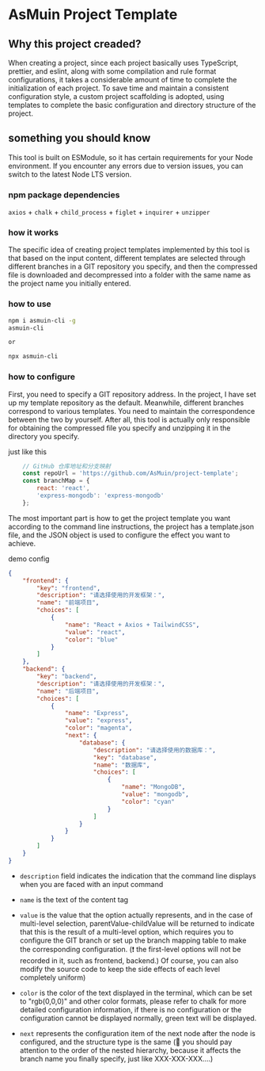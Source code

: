 # AsMuin Project Template

## Why this project creaded?
When creating a project, since each project basically uses TypeScript, prettier, and eslint, along with some compilation and rule format configurations, it takes a considerable amount of time to complete the initialization of each project. To save time and maintain a consistent configuration style, a custom project scaffolding is adopted, using templates to complete the basic configuration and directory structure of the project.

## something you should know

This tool is built on ESModule, so it has certain requirements for your Node environment. If you encounter any errors due to version issues, you can switch to the latest Node LTS version.

### npm package dependencies
`axios` + `chalk` + `child_process` + `figlet` + `inquirer` + `unzipper`

### how it works
The specific idea of creating project templates implemented by this tool is that based on the input content, different templates are selected through different branches in a GIT repository you specify, and then the compressed file is downloaded and decompressed into a folder with the same name as the project name you initially entered.

### how to use
```bash
npm i asmuin-cli -g
asmuin-cli

or

npx asmuin-cli

```

### how to configure
First, you need to specify a GIT repository address. In the project, I have set up my template repository as the default. Meanwhile, different branches correspond to various templates. You need to maintain the correspondence between the two by yourself. After all, this tool is actually only responsible for obtaining the compressed file you specify and unzipping it in the directory you specify.

just like this 
``` js
    // GitHub 仓库地址和分支映射
    const repoUrl = 'https://github.com/AsMuin/project-template';
    const branchMap = {
        react: 'react',
        'express-mongodb': 'express-mongodb'
    };

```

The most important part is how to get the project template you want according to the command line instructions, the project has a template.json file, and the JSON object is used to configure the effect you want to achieve.

demo config
```json
{
    "frontend": {
        "key": "frontend",
        "description": "请选择使用的开发框架：",
        "name": "前端项目",
        "choices": [
            {
                "name": "React + Axios + TailwindCSS",
                "value": "react",
                "color": "blue"
            }
        ]
    },
    "backend": {
        "key": "backend",
        "description": "请选择使用的开发框架：",
        "name": "后端项目",
        "choices": [
            {
                "name": "Express",
                "value": "express",
                "color": "magenta",
                "next": {
                    "database": {
                        "description": "请选择使用的数据库：",
                        "key": "database",
                        "name": "数据库",
                        "choices": [
                            {
                                "name": "MongoDB",
                                "value": "mongodb",
                                "color": "cyan"
                            }
                        ]
                    }
                }
            }
        ]
    }
}
```

- `description` field indicates the indication that the command line displays when you are faced with an input command

- `name` is the text of the content tag

- `value` is the value that the option actually represents, and in the case of multi-level selection, parentValue-childValue will be returned to indicate that this is the result of a multi-level option, which requires you to configure the GIT branch or set up the branch mapping table to make the corresponding configuration.
(❗ the first-level options will not be recorded in it, such as frontend, backend.) Of course, you can also modify the source code to keep the side effects of each level completely uniform)

- `color` is the color of the text displayed in the terminal, which can be set to "rgb(0,0,0)" and other color formats, please refer to chalk for more detailed configuration information, if there is no configuration or the configuration cannot be displayed normally, green text will be displayed.

- `next` represents the configuration item of the next node after the node is configured, and the structure type is the same 
(🌝 you should pay attention to the order of the nested hierarchy, because it affects the branch name you finally specify, just like XXX-XXX-XXX....)
